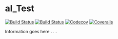 # aI_Test

[![Build Status](https://travis-ci.com/onButtonUp/aI_Test.jl.svg?branch=master)](https://travis-ci.com/onButtonUp/aI_Test.jl)
[![Build Status](https://ci.appveyor.com/api/projects/status/github/onButtonUp/aI_Test.jl?svg=true)](https://ci.appveyor.com/project/onButtonUp/ai-test-jl)
[![Codecov](https://codecov.io/gh/onButtonUp/aI_Test.jl/branch/master/graph/badge.svg)](https://codecov.io/gh/onButtonUp/aI_Test.jl)
[![Coveralls](https://coveralls.io/repos/github/onButtonUp/aI_Test.jl/badge.svg?branch=master)](https://coveralls.io/github/onButtonUp/aI_Test.jl?branch=master)

Information goes here . . .
